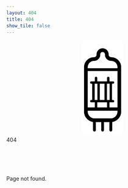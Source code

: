 ```yaml
---
layout: 404
title: 404
show_tile: false
---
```


<html class="no-js">

<head>
    <meta charset="utf-8">
    <meta name="description" content="analog.sound.boutique: 404 Page not Found">
    <meta name="viewport" content="width=device-width, initial-scale=1.0">
    <link rel="stylesheet" href="assets/css/glitch-404.css" />
</head>

<body>
	<div id="container" style="text-align: center;"><img src="assets/images/tube-up.png" height="250px" alt="404 Not Found but a Tube has been!" /></div>
    <div id="container">
        <div class="error-code">404</div>
        <br/><br/><br/><br/><br/>
        <span class="info">Page not found.</span>
    </div>
</body>
</html>